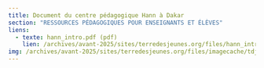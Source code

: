 ```yaml
---
title: Document du centre pédagogique Hann à Dakar
section: "RESSOURCES PÉDAGOGIQUES POUR ENSEIGNANTS ET ÉLÈVES"
liens:
  - texte: hann_intro.pdf (pdf)
    lien: /archives/avant-2025/sites/terredesjeunes.org/files/hann_intro.pdf
img: /archives/avant-2025/sites/terredesjeunes.org/files/imagecache/tdj_image_ressource/imagefield_default_images/Screen%20shot%202011-04-21%20at%2012.05.41%20PM.png
---
```


